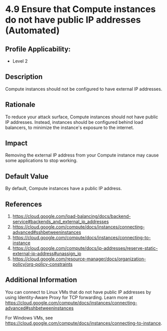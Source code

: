 # 4.9 Ensure that Compute instances do not have public IP addresses (Automated)

## Profile Applicability:

- Level 2

## Description

Compute instances should not be configured to have external IP addresses.

## Rationale

To reduce your attack surface, Compute instances should not have public IP addresses. Instead, instances should be configured behind load balancers, to minimize the instance's exposure to the internet.

## Impact

Removing the external IP address from your Compute instance may cause some applications to stop working.

## Default Value

By default, Compute instances have a public IP address.

## References

1. https://cloud.google.com/load-balancing/docs/backend-service#backends_and_external_ip_addresses
2. https://cloud.google.com/compute/docs/instances/connecting-advanced#sshbetweeninstances
3. https://cloud.google.com/compute/docs/instances/connecting-to-instance
4. https://cloud.google.com/compute/docs/ip-addresses/reserve-static-external-ip-address#unassign_ip
5. https://cloud.google.com/resource-manager/docs/organization-policy/org-policy-constraints

## Additional Information

You can connect to Linux VMs that do not have public IP addresses by using Identity-Aware Proxy for TCP forwarding. Learn more at https://cloud.google.com/compute/docs/instances/connecting-advanced#sshbetweeninstances  

For Windows VMs, see https://cloud.google.com/compute/docs/instances/connecting-to-instance.